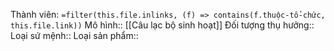 Thành viên: `=filter(this.file.inlinks, (f) => contains(f.thuộc-tổ-chức, this.file.link))`
Mô hình:: [[Câu lạc bộ sinh hoạt]]
Đối tượng thụ hưởng::
Loại sứ mệnh::
Loại sản phẩm::
